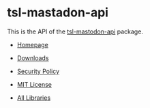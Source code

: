 tsl-mastadon-api
================

This is the API of the [tsl-mastodon-api][tsl-mastodon-api] package.

- [Homepage][tsl-mastodon-api]

- [Downloads](https://typescriptlibs.org/package/tsl-mastodon-api.html)

- [Security Policy](https://typescriptlibs.org/tsl-mastodon-api/SECURITY.html)

- [MIT License](https://typescriptlibs.org/tsl-mastodon-api/LICENSE.html)

- [All Libraries](https://typescriptlibs.org/)

[tsl-mastodon-api]: https://typescriptlibs.org/tsl-mastodon-api/
